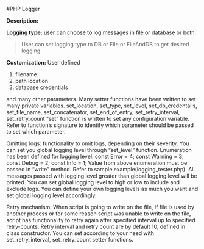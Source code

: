 #PHP Logger

**Description:**

**Logging type:** user can choose to log messages in file or database or both.
> User can set logging type to DB or File or FileAndDB to get desired logging.

**Customization:** User defined 
1. filename 
2. path location 
3. database credentials 

and many other parameters.
Many setter functions have been written to set many private variables.
set_location, set_type, set_level, set_db_credentails, set_file_name, set_concatenator, set_end_of_entry, set_retry_interval, set_retry_count
“set” function is written to set any configuration variable. Refer to function’s signature to identify which parameter should be passed to set which parameter.


Omitting logs: functionality to omit logs, depending on their severity.
You can set you global logging level through “set_level” function.
Enumeration has been defined for logging level.
const Error = 4;
const Warning = 3;
const Debug = 2;
const Info = 1;
Value from above enumeration must be passed in “write” method. Refer to sample example(logging_tester.php). 
All messages passed with logging level greater than global logging level will be printed.
You can set global logging level to high or low to include and exclude logs. You can define your own logging levels as much you want and set global logging level accordingly.

Retry mechanism:  When script is going to write on the file, if file is used by another process or for some reason script was unable to write on the file, script has functionality to retry again after specified interval up to specified retry-counts.
Retry interval and retry count are by default 10, defined in class constructor. You can set according to your need with set_retry_interval, set_retry_count setter functions.
